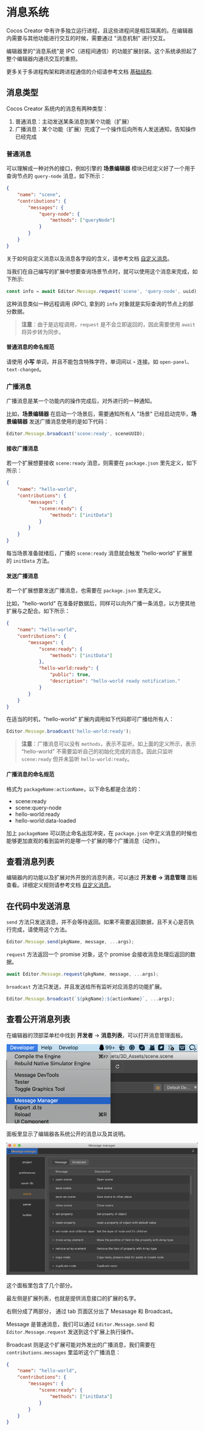 # 消息系统

Cocos Creator 中有许多独立运行进程，且这些进程间是相互隔离的。在编辑器内需要与其他功能进行交互的时候，需要通过 "消息机制" 进行交互。

编辑器里的"消息系统"是 IPC（进程间通信）的功能扩展封装。这个系统承担起了整个编辑器内通讯交互的重担。

更多关于多进程构架和跨进程通信的介绍请参考文档 [基础结构](./package.md).

## 消息类型

Cocos Creator 系统内的消息有两种类型：

1. 普通消息：主动发送某条消息到某个功能（扩展）
2. 广播消息：某个功能（扩展）完成了一个操作后向所有人发送通知，告知操作已经完成

### 普通消息

可以理解成一种对外的接口，例如引擎的 **场景编辑器** 模块已经定义好了一个用于查询节点的 `query-node` 消息，如下所示：

```json
{
    "name": "scene",
    "contributions": {
        "messages": {
            "query-node": {
                "methods": ["queryNode"]
            }
        }
    }
}
```

关于如何自定义消息以及消息各字段的含义，请参考文档 [自定义消息](./contributions-messages.md)。

当我们在自己编写的扩展中想要查询场景节点时，就可以使用这个消息来完成，如下所示:

```typescript
const info = await Editor.Message.request('scene', 'query-node', uuid);
```

这种消息类似一种远程调用 (RPC), 拿到的 `info` 对象就是实际查询的节点上的部分数据。

> **注意**：由于是远程调用，`request` 是不会立即返回的，因此需要使用 `await` 将异步转为同步。

#### 普通消息的命名规范

请使用 **小写** 单词，并且不能包含特殊字符，单词间以 **-** 连接。如 `open-panel`、`text-changed`。

### 广播消息

广播消息是某一个功能内的操作完成后，对外进行的一种通知。

比如，**场景编辑器** 在启动一个场景后，需要通知所有人 "场景" 已经启动完毕，**场景编辑器** 发送广播消息使用的是如下代码：

```typescript
Editor.Message.broadcast('scene:ready', sceneUUID);
```

#### 接收广播消息

若一个扩展想要接收 `scene:ready` 消息，则需要在 `package.json` 里先定义，如下所示：

```json
{
    "name": "hello-world",
    "contributions": {
        "messages": {
            "scene:ready": {
                "methods": ["initData"]
            }
        }
    }
}
```

每当场景准备就绪后，广播的 `scene:ready` 消息就会触发 "hello-world" 扩展里的 `initData` 方法。

#### 发送广播消息

若一个扩展想要发送广播消息，也需要在 `package.json` 里先定义。

比如，"hello-world" 在准备好数据后，同样可以向外广播一条消息，以方便其他扩展与之配合。如下所示：

```json
{
    "name": "hello-world",
    "contributions": {
        "messages": {
            "scene:ready": {
                "methods": ["initData"]
            },
            "hello-world:ready": {
                "public": true,
                "description": "hello-world ready notification."
            }
        }
    }
}
```

在适当的时机，"hello-world" 扩展内调用如下代码即可广播给所有人：

```typescript
Editor.Message.broadcast('hello-world:ready');
```

> **注意**：广播消息可以没有 `methods`，表示不监听。如上面的定义所示，表示 “hello-world” 不需要监听自己的初始化完成的消息。因此只监听 `scene:ready` 但并未监听 `hello-world:ready`。

#### 广播消息的命名规范

格式为 `packageName:actionName`，以下命名都是合法的：
- scene:ready
- scene:query-node
- hello-world:ready
- hello-world:data-loaded

加上 `packageName` 可以防止命名出现冲突，在 `package.json` 中定义消息的时候也能够更加直观的看到监听的是哪一个扩展的哪个广播消息（动作）。

## 查看消息列表

编辑器内的功能以及扩展对外开放的消息列表，可以通过 **开发者 -> 消息管理** 面板查看。详细定义规则请参考文档 [自定义消息](./contributions-messages.md)。

## 在代码中发送消息

`send` 方法只发送消息，并不会等待返回。如果不需要返回数据，且不关心是否执行完成，请使用这个方法。

```typescript
Editor.Message.send(pkgName, message, ...args);
```

`request` 方法返回一个 promise 对象，这个 promise 会接收消息处理后返回的数据。

```typescript
await Editor.Message.request(pkgName, message, ...args);
```

`broadcast` 方法只发送，并且发送给所有监听对应消息的功能扩展。

```typescript
Editor.Message.broadcast(`${pkgName}:${actionName}`, ...args);
```

## 查看公开消息列表

在编辑器的顶部菜单栏中找到 **开发者** -> **消息列表**，可以打开消息管理面板。

![extension-message-mgr-menu](./image/extension-message-mgr-menu.png)

面板里显示了编辑器各系统公开的消息以及其说明。

![extension-message-mgr-panel](./image/extension-message-mgr-panel.png)

这个面板里包含了几个部分。

最左侧是扩展列表，也就是提供消息接口的扩展的名字。

右侧分成了两部分， 通过 tab 页面区分出了 Mesasage 和 Broadcast。

Message 是普通消息，我们可以通过 `Editor.Message.send` 和 `Editor.Message.request` 发送到这个扩展上执行操作。

Broadcast 则是这个扩展可能对外发出的广播消息，我们需要在 `contributions.messages` 里监听这个广播消息：

```json
{
    "name": "hello-world",
    "contributions": {
        "messages": {
            "scene:ready": {
                "methods": ["initData"]
            }
        }
    }
}
```
